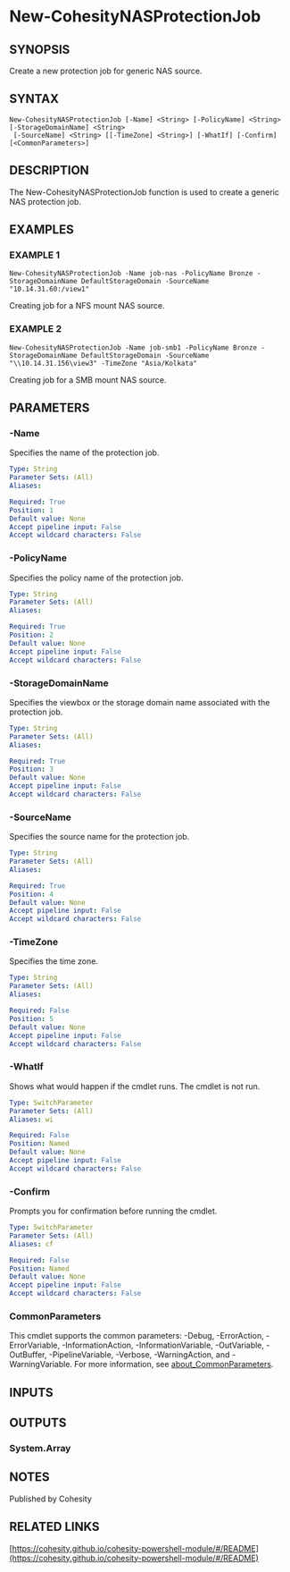 # New-CohesityNASProtectionJob

## SYNOPSIS
Create a new protection job for generic NAS source.

## SYNTAX

```
New-CohesityNASProtectionJob [-Name] <String> [-PolicyName] <String> [-StorageDomainName] <String>
 [-SourceName] <String> [[-TimeZone] <String>] [-WhatIf] [-Confirm] [<CommonParameters>]
```

## DESCRIPTION
The New-CohesityNASProtectionJob function is used to create a generic NAS protection job.

## EXAMPLES

### EXAMPLE 1
```
New-CohesityNASProtectionJob -Name job-nas -PolicyName Bronze -StorageDomainName DefaultStorageDomain -SourceName "10.14.31.60:/view1"
```

Creating job for a NFS mount NAS source.

### EXAMPLE 2
```
New-CohesityNASProtectionJob -Name job-smb1 -PolicyName Bronze -StorageDomainName DefaultStorageDomain -SourceName "\\10.14.31.156\view3" -TimeZone "Asia/Kolkata"
```

Creating job for a SMB mount NAS source.

## PARAMETERS

### -Name
Specifies the name of the protection job.

```yaml
Type: String
Parameter Sets: (All)
Aliases:

Required: True
Position: 1
Default value: None
Accept pipeline input: False
Accept wildcard characters: False
```

### -PolicyName
Specifies the policy name of the protection job.

```yaml
Type: String
Parameter Sets: (All)
Aliases:

Required: True
Position: 2
Default value: None
Accept pipeline input: False
Accept wildcard characters: False
```

### -StorageDomainName
Specifies the viewbox or the storage domain name associated with the protection job.

```yaml
Type: String
Parameter Sets: (All)
Aliases:

Required: True
Position: 3
Default value: None
Accept pipeline input: False
Accept wildcard characters: False
```

### -SourceName
Specifies the source name for the protection job.

```yaml
Type: String
Parameter Sets: (All)
Aliases:

Required: True
Position: 4
Default value: None
Accept pipeline input: False
Accept wildcard characters: False
```

### -TimeZone
Specifies the time zone.

```yaml
Type: String
Parameter Sets: (All)
Aliases:

Required: False
Position: 5
Default value: None
Accept pipeline input: False
Accept wildcard characters: False
```

### -WhatIf
Shows what would happen if the cmdlet runs.
The cmdlet is not run.

```yaml
Type: SwitchParameter
Parameter Sets: (All)
Aliases: wi

Required: False
Position: Named
Default value: None
Accept pipeline input: False
Accept wildcard characters: False
```

### -Confirm
Prompts you for confirmation before running the cmdlet.

```yaml
Type: SwitchParameter
Parameter Sets: (All)
Aliases: cf

Required: False
Position: Named
Default value: None
Accept pipeline input: False
Accept wildcard characters: False
```

### CommonParameters
This cmdlet supports the common parameters: -Debug, -ErrorAction, -ErrorVariable, -InformationAction, -InformationVariable, -OutVariable, -OutBuffer, -PipelineVariable, -Verbose, -WarningAction, and -WarningVariable. For more information, see [about_CommonParameters](http://go.microsoft.com/fwlink/?LinkID=113216).

## INPUTS

## OUTPUTS

### System.Array
## NOTES
Published by Cohesity

## RELATED LINKS

[https://cohesity.github.io/cohesity-powershell-module/#/README](https://cohesity.github.io/cohesity-powershell-module/#/README)

